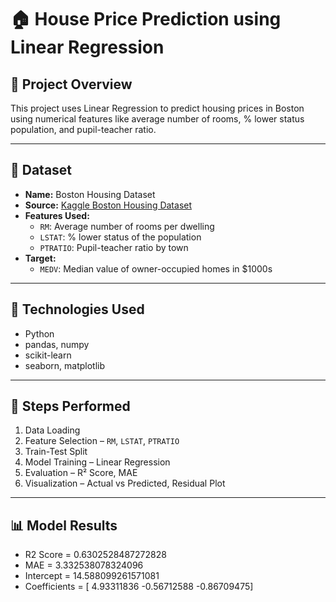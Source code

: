 # 🏠 House Price Prediction using Linear Regression

## 📌 Project Overview
This project uses Linear Regression to predict housing prices in Boston using numerical features like average number of rooms, % lower status population, and pupil-teacher ratio.

---

## 📂 Dataset
- **Name:** Boston Housing Dataset  
- **Source:** [Kaggle Boston Housing Dataset](https://www.kaggle.com/datasets/krupadharamshi/bostonhousing) 
- **Features Used:**
  - `RM`: Average number of rooms per dwelling
  - `LSTAT`: % lower status of the population
  - `PTRATIO`: Pupil-teacher ratio by town
- **Target:**
  - `MEDV`: Median value of owner-occupied homes in $1000s

---

## 🧱 Technologies Used
- Python
- pandas, numpy
- scikit-learn
- seaborn, matplotlib

---

## 🚀 Steps Performed
1. Data Loading
2. Feature Selection – `RM`, `LSTAT`, `PTRATIO`
3. Train-Test Split
4. Model Training – Linear Regression
5. Evaluation – R² Score, MAE
6. Visualization – Actual vs Predicted, Residual Plot

---

## 📊 Model Results
- R2 Score = 0.6302528487272828
- MAE = 3.332538078324096
- Intercept = 14.588099261571081
- Coefficients = [ 4.93311836 -0.56712588 -0.86709475]
